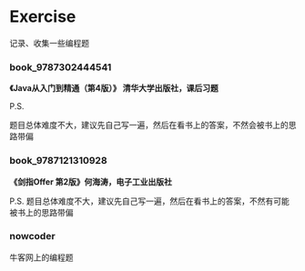 # Exercise

记录、收集一些编程题

### book_9787302444541

**《Java从入门到精通（第4版）》 清华大学出版社，课后习题**

P.S. 

题目总体难度不大，建议先自己写一遍，然后在看书上的答案，不然会被书上的思路带偏

### book_9787121310928

**《剑指Offer 第2版》何海涛，电子工业出版社**

P.S. 题目总体难度不大，建议先自己写一遍，然后在看书上的答案，不然有可能被书上的思路带偏

### nowcoder

牛客网上的编程题

